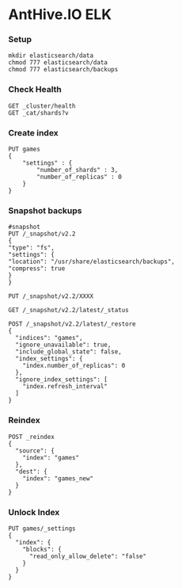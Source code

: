 # AntHive.IO ELK

### Setup
```
mkdir elasticsearch/data
chmod 777 elasticsearch/data
chmod 777 elasticsearch/backups
```

### Check Health
```
GET _cluster/health
GET _cat/shards?v
```

### Create index
```
PUT games
{
    "settings" : {
        "number_of_shards" : 3,
        "number_of_replicas" : 0
    }
}
```

### Snapshot backups
```
#snapshot
PUT /_snapshot/v2.2
{
"type": "fs",
"settings": {
"location": "/usr/share/elasticsearch/backups",
"compress": true
}
}

PUT /_snapshot/v2.2/XXXX

GET /_snapshot/v2.2/latest/_status

POST /_snapshot/v2.2/latest/_restore
{
  "indices": "games",
  "ignore_unavailable": true,
  "include_global_state": false,
  "index_settings": {
    "index.number_of_replicas": 0
  },
  "ignore_index_settings": [
    "index.refresh_interval"
  ]
}
```

### Reindex
```
POST _reindex
{
  "source": {
    "index": "games"
  },
  "dest": {
    "index": "games_new"
  }
}
```

### Unlock Index
```
PUT games/_settings
{
  "index": {
    "blocks": {
      "read_only_allow_delete": "false"
    }
  }
}
```
